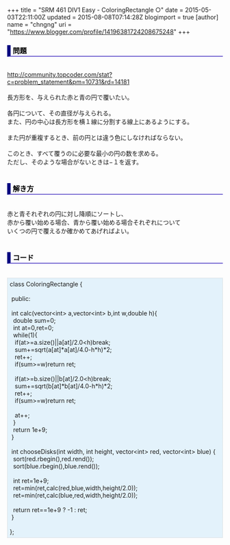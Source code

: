 +++
title = "SRM 461 DIV1 Easy - ColoringRectangle ○"
date = 2015-05-03T22:11:00Z
updated = 2015-08-08T07:14:28Z
blogimport = true 
[author]
	name = "chngng"
	uri = "https://www.blogger.com/profile/14196381724208675248"
+++

<div dir="ltr" style="text-align: left;" trbidi="on"><h3 style="border-bottom: 2px solid slateblue; border-left: 8px solid navy; color: black; padding: 0px 0px 1px 5px;">問題 </h3><br /><a href="http://community.topcoder.com/stat?c=problem_statement&amp;pm=10731&amp;rd=14181" target="_blank">http://community.topcoder.com/stat?c=problem_statement&amp;pm=10731&amp;rd=14181</a><br /><br />長方形を、与えられた赤と青の円で覆いたい。<br /><br />各円について、その直径が与えられる。<br />また、円の中心は長方形を横１線に分割する線上にあるようにする。<br /><br />また円が重複するとき、前の円とは違う色にしなければならない。<br /><br />このとき、すべて覆うのに必要な最小の円の数を求める。<br />ただし、そのような場合がないときは−１を返す。<br /><br /><h3 style="border-bottom: 2px solid slateblue; border-left: 8px solid navy; color: black; padding: 0px 0px 1px 5px;">解き方 </h3><br />赤と青それぞれの円に対し降順にソートし、<br />赤から覆い始める場合、青から覆い始める場合それぞれについて<br />いくつの円で覆えるか確かめてあげればよい。<br /><br /><h3 style="border-bottom: 2px solid slateblue; border-left: 8px solid navy; color: black; padding: 0px 0px 1px 5px;">コード </h3><br /><div style="background-color: #e3f2fb; border: 1px dotted #CCCCCC; padding: 5px;">class ColoringRectangle {<br /><br /><span class="Apple-tab-span" style="white-space: pre;"> </span>public:<br /><br /><span class="Apple-tab-span" style="white-space: pre;"> </span>int calc(vector&lt;int&gt; a,vector&lt;int&gt; b,int w,double h){<br /><span class="Apple-tab-span" style="white-space: pre;">  </span>double sum=0;<br /><span class="Apple-tab-span" style="white-space: pre;">  </span>int at=0,ret=0;<br /><span class="Apple-tab-span" style="white-space: pre;">  </span>while(1){<br /><span class="Apple-tab-span" style="white-space: pre;">   </span>if(at&gt;=a.size()||a[at]/2.0&lt;h)break;<br /><span class="Apple-tab-span" style="white-space: pre;">   </span>sum+=sqrt(a[at]*a[at]/4.0-h*h)*2;<br /><span class="Apple-tab-span" style="white-space: pre;">   </span>ret++;<br /><span class="Apple-tab-span" style="white-space: pre;">   </span>if(sum&gt;=w)return ret;<br /><br /><span class="Apple-tab-span" style="white-space: pre;">   </span>if(at&gt;=b.size()||b[at]/2.0&lt;h)break;<br /><span class="Apple-tab-span" style="white-space: pre;">   </span>sum+=sqrt(b[at]*b[at]/4.0-h*h)*2;<br /><span class="Apple-tab-span" style="white-space: pre;">   </span>ret++;<br /><span class="Apple-tab-span" style="white-space: pre;">   </span>if(sum&gt;=w)return ret;<br /><br /><span class="Apple-tab-span" style="white-space: pre;">   </span>at++;<br /><span class="Apple-tab-span" style="white-space: pre;">  </span>}<br /><span class="Apple-tab-span" style="white-space: pre;">  </span>return 1e+9;<br /><span class="Apple-tab-span" style="white-space: pre;"> </span>}<br /><br /><span class="Apple-tab-span" style="white-space: pre;"> </span>int chooseDisks(int width, int height, vector&lt;int&gt; red, vector&lt;int&gt; blue) {<br /><span class="Apple-tab-span" style="white-space: pre;">  </span>sort(red.rbegin(),red.rend());<br /><span class="Apple-tab-span" style="white-space: pre;">  </span>sort(blue.rbegin(),blue.rend());<br /><br /><span class="Apple-tab-span" style="white-space: pre;">  </span>int ret=1e+9;<br /><span class="Apple-tab-span" style="white-space: pre;">  </span>ret=min(ret,calc(red,blue,width,height/2.0));<br /><span class="Apple-tab-span" style="white-space: pre;">  </span>ret=min(ret,calc(blue,red,width,height/2.0));<br /><br /><span class="Apple-tab-span" style="white-space: pre;">  </span>return ret==1e+9 ? -1 : ret;<br /><span class="Apple-tab-span" style="white-space: pre;"> </span>}<br /><br />};</div></div>
